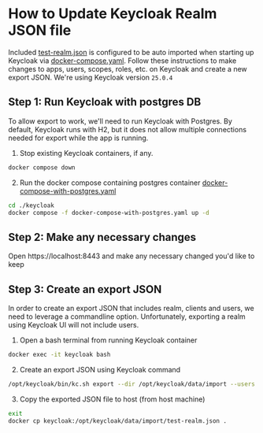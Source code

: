 # How to Update Keycloak Realm JSON file

Included [test-realm.json](./test-realm.json) is configured to be auto imported when starting up Keycloak via [docker-compose.yaml](../docker-compose.yaml). Follow these instructions to make changes to apps, users, scopes, roles, etc. on Keycloak and create a new export JSON. We're using Keycloak version `25.0.4`

## Step 1: Run Keycloak with postgres DB

To allow export to work, we'll need to run Keycloak with Postgres. By default, Keycloak runs with H2, but it does not allow multiple connections needed for export while the app is running.

1. Stop existing Keycloak containers, if any.

```bash
docker compose down
```

2. Run the docker compose containing postgres container [docker-compose-with-postgres.yaml](./docker-compose-with-postgres.yaml)

```bash
cd ./keycloak
docker compose -f docker-compose-with-postgres.yaml up -d
```

## Step 2: Make any necessary changes

Open https://localhost:8443 and make any necessary changed you'd like to keep

## Step 3: Create an export JSON

In order to create an export JSON that includes realm, clients and users, we need to leverage a commandline option. Unfortunately, exporting a realm using Keycloak UI will not include users.

1. Open a bash terminal from running Keycloak container

```bash
docker exec -it keycloak bash
```

2. Create an export JSON using Keycloak command

```bash
/opt/keycloak/bin/kc.sh export --dir /opt/keycloak/data/import --users realm_file --realm test
```

3. Copy the exported JSON file to host (from host machine)

```bash
exit
docker cp keycloak:/opt/keycloak/data/import/test-realm.json .
```

